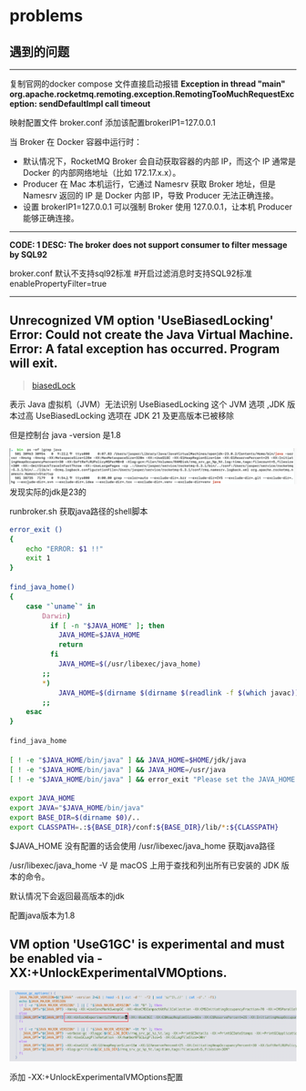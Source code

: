 # problems

## 遇到的问题

--- 

复制官网的docker compose 文件直接启动报错
**Exception in thread "main" org.apache.rocketmq.remoting.exception.RemotingTooMuchRequestException: sendDefaultImpl call timeout**

映射配置文件
broker.conf   添加该配置brokerIP1=127.0.0.1

当 Broker 在 Docker 容器中运行时：
- 默认情况下，RocketMQ Broker 会自动获取容器的内部 IP，而这个 IP 通常是 Docker 的内部网络地址（比如 172.17.x.x）。
- Producer 在 Mac 本机运行，它通过 Namesrv 获取 Broker 地址，但是 Namesrv 返回的 IP 是 Docker 内部 IP，导致 Producer 无法正确连接。
- 设置 brokerIP1=127.0.0.1 可以强制 Broker 使用 127.0.0.1，让本机 Producer 能够正确连接。

---
**CODE: 1  DESC: The broker does not support consumer to filter message by SQL92**

broker.conf   默认不支持sql92标准
#开启过滤消息时支持SQL92标准
enablePropertyFilter=true

---


## Unrecognized VM option 'UseBiasedLocking' Error: Could not create the Java Virtual Machine. Error: A fatal exception has occurred. Program will exit.

> [biasedLock](/java/jvm/lock/biasedLock.md)

表示 Java 虚拟机（JVM）无法识别 UseBiasedLocking 这个 JVM 选项 ,JDK 版本过高
UseBiasedLocking 选项在 JDK 21 及更高版本已被移除

但是控制台 java -version 是1.8    

![img.png](assets/biasedLock.png)  
发现实际的jdk是23的 

runbroker.sh  获取java路径的shell脚本

```bash
error_exit ()
{
    echo "ERROR: $1 !!"
    exit 1
}

find_java_home()
{
    case "`uname`" in
        Darwin)
          if [ -n "$JAVA_HOME" ]; then
            JAVA_HOME=$JAVA_HOME
            return
          fi
            JAVA_HOME=$(/usr/libexec/java_home)
        ;;
        *)
            JAVA_HOME=$(dirname $(dirname $(readlink -f $(which javac))))
        ;;
    esac
}

find_java_home

[ ! -e "$JAVA_HOME/bin/java" ] && JAVA_HOME=$HOME/jdk/java
[ ! -e "$JAVA_HOME/bin/java" ] && JAVA_HOME=/usr/java
[ ! -e "$JAVA_HOME/bin/java" ] && error_exit "Please set the JAVA_HOME variable in your environment, We need java(x64)!"

export JAVA_HOME
export JAVA="$JAVA_HOME/bin/java"
export BASE_DIR=$(dirname $0)/..
export CLASSPATH=.:${BASE_DIR}/conf:${BASE_DIR}/lib/*:${CLASSPATH}

```
$JAVA_HOME 没有配置的话会使用 /usr/libexec/java_home 获取java路径

/usr/libexec/java_home -V 是 macOS 上用于查找和列出所有已安装的 JDK 版本的命令。

默认情况下会返回最高版本的jdk 

配置java版本为1.8 

##  VM option 'UseG1GC' is experimental and must be enabled via -XX:+UnlockExperimentalVMOptions.

![img.png](assets/runBroker.png)

添加 -XX:+UnlockExperimentalVMOptions配置